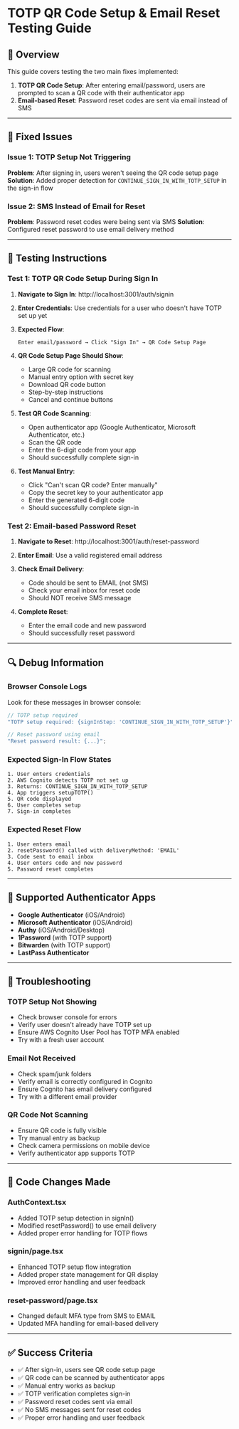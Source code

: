 # TOTP QR Code Setup & Email Reset Testing Guide

## 🎯 Overview

This guide covers testing the two main fixes implemented:

1. **TOTP QR Code Setup**: After entering email/password, users are prompted to scan a QR code with their authenticator app
2. **Email-based Reset**: Password reset codes are sent via email instead of SMS

---

## 🔧 Fixed Issues

### Issue 1: TOTP Setup Not Triggering

**Problem**: After signing in, users weren't seeing the QR code setup page
**Solution**: Added proper detection for `CONTINUE_SIGN_IN_WITH_TOTP_SETUP` in the sign-in flow

### Issue 2: SMS Instead of Email for Reset

**Problem**: Password reset codes were being sent via SMS
**Solution**: Configured reset password to use email delivery method

---

## 🧪 Testing Instructions

### Test 1: TOTP QR Code Setup During Sign In

1. **Navigate to Sign In**: http://localhost:3001/auth/signin

2. **Enter Credentials**: Use credentials for a user who doesn't have TOTP set up yet

3. **Expected Flow**:

    ```
    Enter email/password → Click "Sign In" → QR Code Setup Page
    ```

4. **QR Code Setup Page Should Show**:

    - Large QR code for scanning
    - Manual entry option with secret key
    - Download QR code button
    - Step-by-step instructions
    - Cancel and continue buttons

5. **Test QR Code Scanning**:

    - Open authenticator app (Google Authenticator, Microsoft Authenticator, etc.)
    - Scan the QR code
    - Enter the 6-digit code from your app
    - Should successfully complete sign-in

6. **Test Manual Entry**:
    - Click "Can't scan QR code? Enter manually"
    - Copy the secret key to your authenticator app
    - Enter the generated 6-digit code
    - Should successfully complete sign-in

### Test 2: Email-based Password Reset

1. **Navigate to Reset**: http://localhost:3001/auth/reset-password

2. **Enter Email**: Use a valid registered email address

3. **Check Email Delivery**:

    - Code should be sent to EMAIL (not SMS)
    - Check your email inbox for reset code
    - Should NOT receive SMS message

4. **Complete Reset**:
    - Enter the email code and new password
    - Should successfully reset password

---

## 🔍 Debug Information

### Browser Console Logs

Look for these messages in browser console:

```javascript
// TOTP setup required
"TOTP setup required: {signInStep: 'CONTINUE_SIGN_IN_WITH_TOTP_SETUP'}";

// Reset password using email
"Reset password result: {...}";
```

### Expected Sign-In Flow States

```
1. User enters credentials
2. AWS Cognito detects TOTP not set up
3. Returns: CONTINUE_SIGN_IN_WITH_TOTP_SETUP
4. App triggers setupTOTP()
5. QR code displayed
6. User completes setup
7. Sign-in completes
```

### Expected Reset Flow

```
1. User enters email
2. resetPassword() called with deliveryMethod: 'EMAIL'
3. Code sent to email inbox
4. User enters code and new password
5. Password reset completes
```

---

## 📱 Supported Authenticator Apps

-   **Google Authenticator** (iOS/Android)
-   **Microsoft Authenticator** (iOS/Android)
-   **Authy** (iOS/Android/Desktop)
-   **1Password** (with TOTP support)
-   **Bitwarden** (with TOTP support)
-   **LastPass Authenticator**

---

## 🚨 Troubleshooting

### TOTP Setup Not Showing

-   Check browser console for errors
-   Verify user doesn't already have TOTP set up
-   Ensure AWS Cognito User Pool has TOTP MFA enabled
-   Try with a fresh user account

### Email Not Received

-   Check spam/junk folders
-   Verify email is correctly configured in Cognito
-   Ensure Cognito has email delivery configured
-   Try with a different email provider

### QR Code Not Scanning

-   Ensure QR code is fully visible
-   Try manual entry as backup
-   Check camera permissions on mobile device
-   Verify authenticator app supports TOTP

---

## 🔧 Code Changes Made

### AuthContext.tsx

-   Added TOTP setup detection in signIn()
-   Modified resetPassword() to use email delivery
-   Added proper error handling for TOTP flows

### signin/page.tsx

-   Enhanced TOTP setup flow integration
-   Added proper state management for QR display
-   Improved error handling and user feedback

### reset-password/page.tsx

-   Changed default MFA type from SMS to EMAIL
-   Updated MFA handling for email-based delivery

---

## ✅ Success Criteria

-   ✅ After sign-in, users see QR code setup page
-   ✅ QR code can be scanned by authenticator apps
-   ✅ Manual entry works as backup
-   ✅ TOTP verification completes sign-in
-   ✅ Password reset codes sent via email
-   ✅ No SMS messages sent for reset codes
-   ✅ Proper error handling and user feedback
